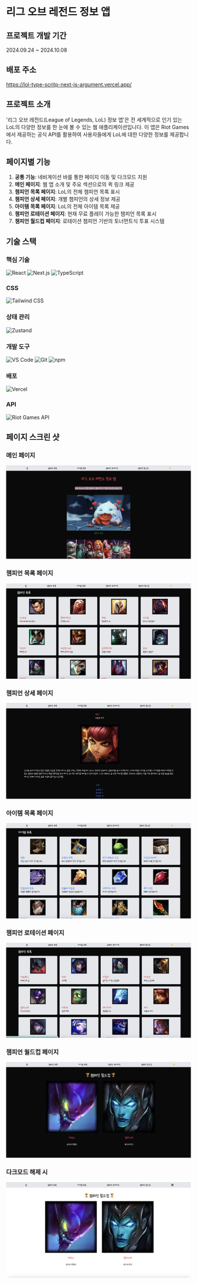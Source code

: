 # 리그 오브 레전드 정보 앱

## 프로젝트 개발 기간

2024.09.24 ~ 2024.10.08

## 배포 주소

https://lol-type-scritp-next-js-argument.vercel.app/

## 프로젝트 소개

'리그 오브 레전드(League of Legends, LoL) 정보 앱'은 전 세계적으로 인기 있는 LoL의 다양한 정보를 한 눈에 볼 수 있는 웹 애플리케이션입니다. 이 앱은 Riot Games에서 제공하는 공식 API를 활용하여 사용자들에게 LoL에 대한 다양한 정보를 제공합니다.

## 페이지별 기능

1. **공통 기능**: 네비게이션 바를 통한 페이지 이동 및 다크모드 지원
2. **메인 페이지**: 웹 앱 소개 및 주요 섹션으로의 퀵 링크 제공
3. **챔피언 목록 페이지**: LoL의 전체 챔피언 목록 표시
4. **챔피언 상세 페이지**: 개별 챔피언의 상세 정보 제공
5. **아이템 목록 페이지**: LoL의 전체 아이템 목록 제공
6. **챔피언 로테이션 페이지**: 현재 무료 플레이 가능한 챔피언 목록 표시
7. **챔피언 월드컵 페이지**: 로테이션 챔피언 기반의 토너먼트식 투표 시스템

## 기술 스택

### 핵심 기술

![React](https://img.shields.io/badge/React-61DAFB?style=for-the-badge&logo=react&logoColor=black)
![Next.js](https://img.shields.io/badge/Next.js-000000?style=for-the-badge&logo=next.js&logoColor=white)
![TypeScript](https://img.shields.io/badge/TypeScript-3178C6?style=for-the-badge&logo=typescript&logoColor=white)

### CSS

![Tailwind CSS](https://img.shields.io/badge/Tailwind_CSS-38B2AC?style=for-the-badge&logo=tailwind-css&logoColor=white)

### 상태 관리

![Zustand](https://img.shields.io/badge/Zustand-black?style=for-the-badge&logo=react&logoColor=white)

### 개발 도구

![VS Code](https://img.shields.io/badge/VS_Code-007ACC?style=for-the-badge&logo=visual-studio-code&logoColor=white)
![Git](https://img.shields.io/badge/Git-F05032?style=for-the-badge&logo=git&logoColor=white)
![npm](https://img.shields.io/badge/npm-CB3837?style=for-the-badge&logo=npm&logoColor=white)

### 배포

![Vercel](https://img.shields.io/badge/Vercel-000000?style=for-the-badge&logo=vercel&logoColor=white)

### API

![Riot Games API](https://img.shields.io/badge/Riot_Games_API-D32936?style=for-the-badge&logo=riot-games&logoColor=white)

## 페이지 스크린 샷

### 메인 페이지

![메인 페이지](./img/1.png)

### 챔피언 목록 페이지

![챔피언 목록](./img/2.png)

### 챔피언 상세 페이지

![챔피언 상세](./img/2-1.png)

### 아이템 목록 페이지

![챔피언 아이템](./img/3.png)

### 챔피언 로테이션 페이지

![챔피언 로테이션](./img/4.png)

### 챔피언 월드컵 페이지

![챔피언 월드컵](./img/5.png)

### 다크모드 해제 시

![다크모드 해제](./img/6.png)
